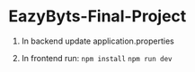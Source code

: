 # EazyByts-Final-Project

1. In backend update application.properties

2. In frontend run: 
`npm install`
`npm run dev`
